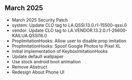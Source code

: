 ## March 2025
- March 2025 Security Patch
- system: Update CLO tag to LA.QSSI.13.0.r1-15500-qssi.0
- vendor: Update CLO tag to LA.VENDOR.13.2.0.r1-26600-KAILUA.QSSI16.0
- PropImitationHooks: Allow user to disable prop imitation
- PropImitationHooks: Spoof Google Photos to Pixel XL
- Initial implementation of KeyboxImitationHooks
- Update default wallpaper
- Use stock android boot animation
- Remove Abstruct
- Redesign About Phone UI
